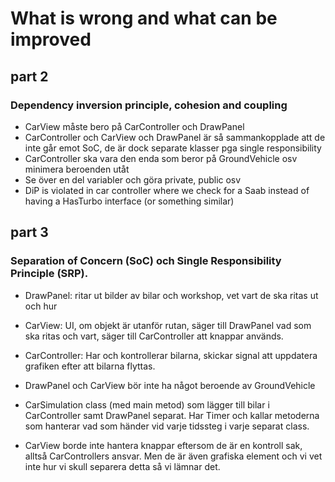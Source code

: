 # What is wrong and what can be improved

## part 2
### Dependency inversion principle, cohesion and coupling

- CarView måste bero på CarController och DrawPanel
- CarController och CarView och DrawPanel är så sammankopplade att de inte går emot SoC, de är dock separate klasser pga single responsibility
- CarController ska vara den enda som beror på GroundVehicle osv minimera beroenden utåt
- Se över en del variabler och göra private, public osv
- DiP is violated in car controller where we check for a Saab instead of having a HasTurbo interface (or something similar)


## part 3
### Separation of Concern (SoC) och Single Responsibility Principle (SRP).

- DrawPanel: ritar ut bilder av bilar och workshop, vet vart de ska ritas ut och hur
- CarView: UI, om objekt är utanför rutan, säger till DrawPanel vad som ska ritas och vart, säger till CarController att knappar används. 
- CarController: Har och kontrollerar bilarna, skickar signal att uppdatera grafiken efter att bilarna flyttas.

- DrawPanel och CarView bör inte ha något beroende av GroundVehicle

- CarSimulation class (med main metod) som lägger till bilar i CarController samt DrawPanel separat. Har Timer och kallar metoderna som hanterar vad som händer vid varje tidssteg i varje separat class. 
- CarView borde inte hantera knappar eftersom de är en kontroll sak, alltså CarControllers ansvar. Men de är även grafiska element och vi vet inte hur vi skull separera detta så vi lämnar det.
